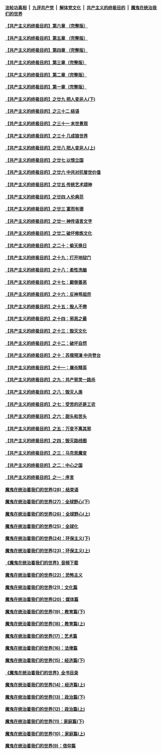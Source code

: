 ####  [法轮功真相](../../../../basic/blob/master/README.md?t=02220339) &nbsp;|&nbsp; [九评共产党](../../../../9ping.md/blob/master/README.md?t=02220339) &nbsp;|&nbsp; [解体党文化](../../../../jtdwh.md/blob/master/README.md?t=02220339)  &nbsp;|&nbsp; [共产主义的终极目的](../../../../gczydzjmd.md/blob/master/README.md?t=02220339) &nbsp;|&nbsp; [魔鬼在统治我们的世界](../../../../mgztzwmdsj.md/blob/master/README.md?t=02220339) 

#### [【共产主义的终极目的】第六章 （完整版）](../pages/nsc422/n11428913.md?t=02220339) 

#### [【共产主义的终极目的】第五章 （完整版）](../pages/nsc422/n11428912.md?t=02220339) 

#### [【共产主义的终极目的】第四章 （完整版）](../pages/nsc422/n11428907.md?t=02220339) 

#### [【共产主义的终极目的】第三章（完整版）](../pages/nsc422/n11428848.md?t=02220339) 

#### [【共产主义的终极目的】第二章（完整版）](../pages/nsc422/n11428831.md?t=02220339) 

#### [【共产主义的终极目的】第一章（完整版）](../pages/nsc422/n11417651.md?t=02220339) 

#### [【共产主义的终极目的】之廿九 把人变非人(下)](../pages/nsc422/n11344140.md?t=02220339) 

#### [【共产主义的终极目的】之三十二 结语](../pages/nsc422/n11360535.md?t=02220339) 

#### [【共产主义的终极目的】之三十一 末世景观](../pages/nsc422/n11351129.md?t=02220339) 

#### [【共产主义的终极目的】之三十 几成狼世界](../pages/nsc422/n11348280.md?t=02220339) 

#### [【共产主义的终极目的】之廿八 把人变非人(上)](../pages/nsc422/n11340492.md?t=02220339) 

#### [【共产主义的终极目的】之廿七 以恨立国](../pages/nsc422/n11336944.md?t=02220339) 

#### [【共产主义的终极目的】之廿六 中共对抗普世价值](../pages/nsc422/n11324785.md?t=02220339) 

#### [【共产主义的终极目的】之廿五 传统艺术颂神](../pages/nsc422/n11296396.md?t=02220339) 

#### [【共产主义的终极目的】之廿四 人伦典范](../pages/nsc422/n11296397.md?t=02220339) 

#### [【共产主义的终极目的】之廿三 富而有德](../pages/nsc422/n11283598.md?t=02220339) 

#### [【共产主义的终极目的】之廿一 神传语言文字](../pages/nsc422/n11263265.md?t=02220339) 

#### [【共产主义的终极目的】之廿二 破坏修炼文化](../pages/nsc422/n11245728.md?t=02220339) 

#### [【共产主义的终极目的】之二十：偷天换日](../pages/nsc422/n11238846.md?t=02220339) 

#### [【共产主义的终极目的】之十九：打开地狱门](../pages/nsc422/n11206376.md?t=02220339) 

#### [【共产主义的终极目的】之十八：柔性洗脑](../pages/nsc422/n11199994.md?t=02220339) 

#### [【共产主义的终极目的】之十七：颠倒善恶](../pages/nsc422/n11179782.md?t=02220339) 

#### [【共产主义的终极目的】之十六：反神骂祖宗](../pages/nsc422/n11166798.md?t=02220339) 

#### [【共产主义的终极目的】之十五：毁人不倦](../pages/nsc422/n11166792.md?t=02220339) 

#### [【共产主义的终极目的】之十四：邪恶之最](../pages/nsc422/n11150249.md?t=02220339) 

#### [【共产主义的终极目的】之十三：毁灭文化](../pages/nsc422/n11135227.md?t=02220339) 

#### [【共产主义的终极目的】之十二：破坏自然](../pages/nsc422/n11135214.md?t=02220339) 

#### [【共产主义的终极目的】之十：苏俄预演 中共登台](../pages/nsc422/n11118424.md?t=02220339) 

#### [【共产主义的终极目的】之十一：屠杀精英](../pages/nsc422/n11118442.md?t=02220339) 

#### [【共产主义的终极目的】之九：共产邪灵一路杀](../pages/nsc422/n11114139.md?t=02220339) 

#### [【共产主义的终极目的】之八：毁灭人类](../pages/nsc422/n11108503.md?t=02220339) 

#### [【共产主义的终极目的】之七：受苦的还是工农](../pages/nsc422/n11101809.md?t=02220339) 

#### [【共产主义的终极目的】之六：甜头和苦头](../pages/nsc422/n11096971.md?t=02220339) 

#### [【共产主义的终极目的】之五：万变不离其邪](../pages/nsc422/n11091285.md?t=02220339) 

#### [【共产主义的终极目的】之四：毁灭路线图](../pages/nsc422/n11086284.md?t=02220339) 

#### [【共产主义的终极目的】之三：马克思魔变](../pages/nsc422/n11061941.md?t=02220339) 

#### [【共产主义的终极目的】之二：中心之国](../pages/nsc422/n11047728.md?t=02220339) 

#### [【共产主义的终极目的】之一：序言](../pages/nsc422/n11086077.md?t=02220339) 

#### [魔鬼在统治着我们的世界(28)：结束语](../pages/nsc422/n10936246.md?t=02220339) 

#### [魔鬼在统治着我们的世界(27)：全球野心(下)](../pages/nsc422/n10928319.md?t=02220339) 

#### [魔鬼在统治着我们的世界(26)：全球野心(上)](../pages/nsc422/n10900318.md?t=02220339) 

#### [魔鬼在统治着我们的世界(25)：全球化](../pages/nsc422/n10788205.md?t=02220339) 

#### [魔鬼在统治着我们的世界(24)：环保主义(下)](../pages/nsc422/n10695307.md?t=02220339) 

#### [魔鬼在统治着我们的世界(23)：环保主义(上)](../pages/nsc422/n10688613.md?t=02220339) 

#### [《魔鬼在统治着我们的世界》音频下载](../pages/nsc422/n10635553.md?t=02220339) 

#### [魔鬼在统治着我们的世界(22)：恐怖主义](../pages/nsc422/n10614727.md?t=02220339) 

#### [魔鬼在统治着我们的世界(21)：文化篇](../pages/nsc422/n10597706.md?t=02220339) 

#### [魔鬼在统治着我们的世界(20)：媒体篇](../pages/nsc422/n10586579.md?t=02220339) 

#### [魔鬼在统治着我们的世界(19)：教育篇(下)](../pages/nsc422/n10564808.md?t=02220339) 

#### [魔鬼在统治着我们的世界(18)：教育篇(上)](../pages/nsc422/n10526970.md?t=02220339) 

#### [魔鬼在统治着我们的世界(17)：艺术篇](../pages/nsc422/n10499093.md?t=02220339) 

#### [魔鬼在统治着我们的世界(16)：法律篇](../pages/nsc422/n10485969.md?t=02220339) 

#### [魔鬼在统治着我们的世界(15)：经济篇(下)](../pages/nsc422/n10469975.md?t=02220339) 

#### [《魔鬼在统治着我们的世界》全书目录](../pages/nsc422/n10464261.md?t=02220339) 

#### [魔鬼在统治着我们的世界(14)：经济篇(上)](../pages/nsc422/n10457370.md?t=02220339) 

#### [魔鬼在统治着我们的世界(13)：政治篇(下)](../pages/nsc422/n10448270.md?t=02220339) 

#### [魔鬼在统治着我们的世界(12)：政治篇(上)](../pages/nsc422/n10444576.md?t=02220339) 

#### [魔鬼在统治着我们的世界(11)：家庭篇(下)](../pages/nsc422/n10440961.md?t=02220339) 

#### [魔鬼在统治着我们的世界(10)：家庭篇(上)](../pages/nsc422/n10435448.md?t=02220339) 

#### [魔鬼在统治着我们的世界(9)：信仰篇](../pages/nsc422/n10432159.md?t=02220339) 

